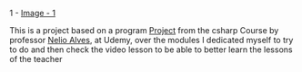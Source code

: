 1 - [Image - 1](https://github.com/joedav/ConsoleChess/blob/master/src/1.png)

This is a project based on a program [Project](https://github.com/acenelio/xadrez-console) from the csharp Course by professor [Nelio Alves](https://github.com/acenelio), at Udemy, 
over the modules I dedicated myself to try to do and then check the video lesson to be able to better learn the lessons of the teacher